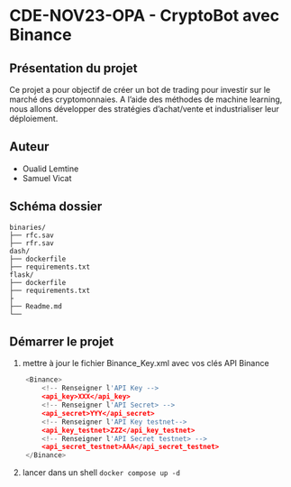 # CDE-NOV23-OPA  - CryptoBot avec Binance

## Présentation du projet

Ce projet a pour objectif de créer un bot de trading pour investir sur le marché des cryptomonnaies. A l’aide des méthodes de machine learning, nous allons développer des stratégies d’achat/vente et industrialiser leur déploiement.

## Auteur

- Oualid Lemtine
- Samuel Vicat

## Schéma dossier

    binaries/
    ├── rfc.sav
    ├── rfr.sav
    dash/
    ├── dockerfile
    ├── requirements.txt
    flask/
    ├── dockerfile
    ├── requirements.txt
    ├
    ├── Readme.md
    └── 

## Démarrer le projet

1. mettre à jour le fichier Binance_Key.xml avec vos clés API Binance

``` python
    <Binance>
        <!-- Renseigner l'API Key -->
        <api_key>XXX</api_key>
        <!-- Renseigner l'API Secret> -->
        <api_secret>YYY</api_secret>
        <!-- Renseigner l'API Key testnet-->
        <api_key_testnet>ZZZ</api_key_testnet>
        <!-- Renseigner l'API Secret testnet> -->
        <api_secret_testnet>AAA</api_secret_testnet>
    </Binance> 
```

2. lancer dans un shell
 `docker compose up -d`
